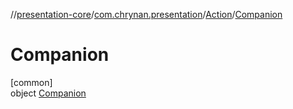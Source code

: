 //[presentation-core](../../../../index.md)/[com.chrynan.presentation](../../index.md)/[Action](../index.md)/[Companion](index.md)

# Companion

[common]\
object [Companion](index.md)
